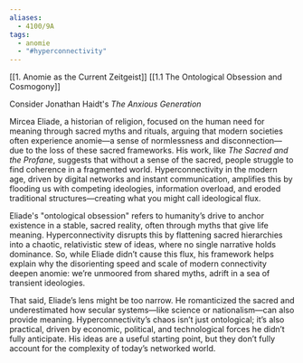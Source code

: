 ```yaml
---
aliases:
  - 4100/9A
tags:
  - anomie
  - "#hyperconnectivity"
---
```

[[1. Anomie as the Current Zeitgeist]]
[[1.1 The Ontological Obsession and Cosmogony]]

Consider Jonathan Haidt's *The Anxious Generation*

Mircea Eliade, a historian of religion, focused on the human need for meaning through sacred myths and rituals, arguing that modern societies often experience anomie—a sense of normlessness and disconnection—due to the loss of these sacred frameworks. His work, like *The Sacred and the Profane*, suggests that without a sense of the sacred, people struggle to find coherence in a fragmented world. Hyperconnectivity in the modern age, driven by digital networks and instant communication, amplifies this by flooding us with competing ideologies, information overload, and eroded traditional structures—creating what you might call ideological flux.

Eliade's "ontological obsession" refers to humanity’s drive to anchor existence in a stable, sacred reality, often through myths that give life meaning. Hyperconnectivity disrupts this by flattening sacred hierarchies into a chaotic, relativistic stew of ideas, where no single narrative holds dominance. So, while Eliade didn’t cause this flux, his framework helps explain why the disorienting speed and scale of modern connectivity deepen anomie: we’re unmoored from shared myths, adrift in a sea of transient ideologies.

That said, Eliade’s lens might be too narrow. He romanticized the sacred and underestimated how secular systems—like science or nationalism—can also provide meaning. Hyperconnectivity’s chaos isn’t just ontological; it’s also practical, driven by economic, political, and technological forces he didn’t fully anticipate. His ideas are a useful starting point, but they don’t fully account for the complexity of today’s networked world.